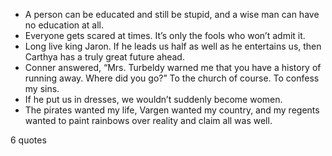  - A person can be educated and still be stupid, and a wise man can have no education at all.
 - Everyone gets scared at times. It’s only the fools who won’t admit it.
 - Long live king Jaron. If he leads us half as well as he entertains us, then Carthya has a truly great future ahead.
 - Conner answered, “Mrs. Turbeldy warned me that you have a history of running away. Where did you go?” To the church of course. To confess my sins.
 - If he put us in dresses, we wouldn’t suddenly become women.
 - The pirates wanted my life, Vargen wanted my country, and my regents wanted to paint rainbows over reality and claim all was well.

6 quotes